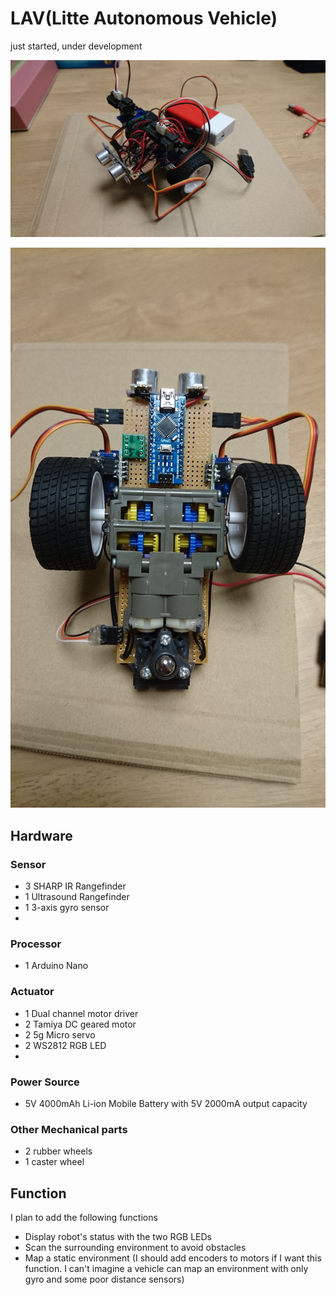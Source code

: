 # LAV(Litte Autonomous Vehicle)

just started, under development

![img1](record/DSC_0042.JPG)

![img2](record/DSC_0047.JPG)

## Hardware

### Sensor

- 3 SHARP IR Rangefinder
- 1 Ultrasound Rangefinder
- 1 3-axis gyro sensor
- 
### Processor

- 1 Arduino Nano

### Actuator

- 1 Dual channel motor driver
- 2 Tamiya DC geared motor
- 2 5g Micro servo
- 2 WS2812 RGB LED
- 
### Power Source

- 5V 4000mAh Li-ion Mobile Battery with 5V 2000mA output capacity
### Other Mechanical parts

- 2 rubber wheels
- 1 caster wheel


## Function

I plan to add the following functions

- Display robot's status with the two RGB LEDs
- Scan the surrounding environment to avoid obstacles
- Map a static environment (I should add encoders to motors if I want this function. I can't imagine a vehicle can map an environment with only gyro and some poor distance sensors)







